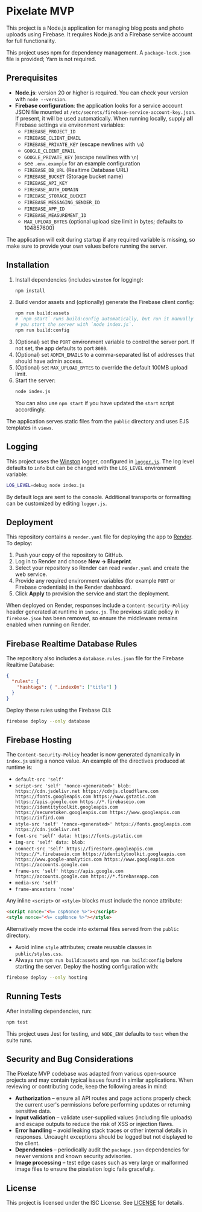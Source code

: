 # Pixelate MVP

This project is a Node.js application for managing blog posts and photo uploads using Firebase. It requires Node.js and a Firebase service account for full functionality.

This project uses npm for dependency management. A `package-lock.json` file is provided; Yarn is not required.

## Prerequisites

- **Node.js**: version 20 or higher is required. You can check your version with `node --version`.
- **Firebase configuration**: the application looks for a service account JSON
  file mounted at `/etc/secrets/firebase-service-account-key.json`. If present,
  it will be used automatically. When running locally, supply **all** Firebase
  settings via environment variables:
  - `FIREBASE_PROJECT_ID`
  - `FIREBASE_CLIENT_EMAIL`
  - `FIREBASE_PRIVATE_KEY` (escape newlines with `\n`)
  - `GOOGLE_CLIENT_EMAIL`
  - `GOOGLE_PRIVATE_KEY` (escape newlines with `\n`)
  - see `.env.example` for an example configuration
  - `FIREBASE_DB_URL` (Realtime Database URL)
  - `FIREBASE_BUCKET` (Storage bucket name)
  - `FIREBASE_API_KEY`
  - `FIREBASE_AUTH_DOMAIN`
  - `FIREBASE_STORAGE_BUCKET`
  - `FIREBASE_MESSAGING_SENDER_ID`
  - `FIREBASE_APP_ID`
  - `FIREBASE_MEASUREMENT_ID`
  - `MAX_UPLOAD_BYTES` (optional upload size limit in bytes; defaults to 104857600)

The application will exit during startup if any required variable is missing,
so make sure to provide your own values before running the server.

## Installation

1. Install dependencies (includes `winston` for logging):
   ```bash
   npm install
   ```
2. Build vendor assets and (optionally) generate the Firebase client config:
   ```bash
   npm run build:assets
   # `npm start` runs build:config automatically, but run it manually if
   # you start the server with `node index.js`.
   npm run build:config
   ```
3. (Optional) set the `PORT` environment variable to control the server port. If not set, the app defaults to port `8080`.
4. (Optional) set `ADMIN_EMAILS` to a comma-separated list of addresses that should have admin access.
5. (Optional) set `MAX_UPLOAD_BYTES` to override the default 100MB upload limit.
6. Start the server:
   ```bash
   node index.js
   ```
   You can also use `npm start` if you have updated the `start` script accordingly.

The application serves static files from the `public` directory and uses EJS templates in `views`.

## Logging

This project uses the [Winston](https://github.com/winstonjs/winston) logger, configured in
[`logger.js`](logger.js). The log level defaults to `info` but can be changed with
the `LOG_LEVEL` environment variable:

```bash
LOG_LEVEL=debug node index.js
```

By default logs are sent to the console. Additional transports or formatting can
be customized by editing `logger.js`.

## Deployment

This repository contains a `render.yaml` file for deploying the app to
[Render](https://render.com). To deploy:

1. Push your copy of the repository to GitHub.
2. Log in to Render and choose **New &rarr; Blueprint**.
3. Select your repository so Render can read `render.yaml` and create the web
   service.
4. Provide any required environment variables (for example `PORT` or Firebase
   credentials) in the Render dashboard.
5. Click **Apply** to provision the service and start the deployment.

When deployed on Render, responses include a `Content-Security-Policy`
header generated at runtime in `index.js`. The previous static policy in
`firebase.json` has been removed, so ensure the middleware remains
enabled when running on Render.

## Firebase Realtime Database Rules

The repository also includes a `database.rules.json` file for the Firebase
Realtime Database:

```json
{
  "rules": {
    "hashtags": { ".indexOn": ["title"] }
  }
}
```

Deploy these rules using the Firebase CLI:

```bash
firebase deploy --only database
```

## Firebase Hosting

The `Content-Security-Policy` header is now generated dynamically in
`index.js` using a nonce value. An example of the directives produced at
runtime is:

- `default-src 'self'`
- `script-src 'self' 'nonce-<generated>' blob: https://cdn.jsdelivr.net https://cdnjs.cloudflare.com https://fonts.googleapis.com https://www.gstatic.com https://apis.google.com https://*.firebaseio.com https://identitytoolkit.googleapis.com https://securetoken.googleapis.com https://www.googleapis.com https://infird.com`
- `style-src 'self' 'nonce-<generated>' https://fonts.googleapis.com https://cdn.jsdelivr.net`
- `font-src 'self' data: https://fonts.gstatic.com`
- `img-src 'self' data: blob:`
- `connect-src 'self' https://firestore.googleapis.com https://*.firebaseio.com https://identitytoolkit.googleapis.com https://www.google-analytics.com https://www.googleapis.com https://accounts.google.com`
- `frame-src 'self' https://apis.google.com https://accounts.google.com https://*.firebaseapp.com`
- `media-src 'self'`
- `frame-ancestors 'none'`

Any inline `<script>` or `<style>` blocks must include the nonce attribute:
```html
<script nonce="<%= cspNonce %>"></script>
<style nonce="<%= cspNonce %>"></style>
```
Alternatively move the code into external files served from the `public`
directory.

- Avoid inline `style` attributes; create reusable classes in `public/styles.css`.
- Always run `npm run build:assets` and `npm run build:config` before starting the server.
Deploy the hosting configuration with:

```bash
firebase deploy --only hosting
```

## Running Tests

After installing dependencies, run:

```bash
npm test
```

This project uses Jest for testing, and `NODE_ENV` defaults to `test` when the suite runs.

## Security and Bug Considerations

The Pixelate MVP codebase was adapted from various open-source projects and
may contain typical issues found in similar applications. When reviewing or
contributing code, keep the following areas in mind:

- **Authorization** – ensure all API routes and page actions properly check the
  current user's permissions before performing updates or returning sensitive
  data.
- **Input validation** – validate user-supplied values (including file uploads)
  and escape outputs to reduce the risk of XSS or injection flaws.
- **Error handling** – avoid leaking stack traces or other internal details in
  responses. Uncaught exceptions should be logged but not displayed to the
  client.
- **Dependencies** – periodically audit the `package.json` dependencies for
  newer versions and known security advisories.
- **Image processing** – test edge cases such as very large or malformed image
  files to ensure the pixelation logic fails gracefully.


## License

This project is licensed under the ISC License. See [LICENSE](LICENSE) for details.
